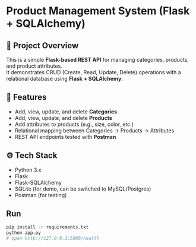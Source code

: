 # Product Management System (Flask + SQLAlchemy)

## 📌 Project Overview
This is a simple **Flask-based REST API** for managing categories, products, and product attributes.  
It demonstrates CRUD (Create, Read, Update, Delete) operations with a relational database using **Flask + SQLAlchemy**.

## 🚀 Features
- Add, view, update, and delete **Categories**
- Add, view, update, and delete **Products**
- Add attributes to products (e.g., size, color, etc.)
- Relational mapping between Categories → Products → Attributes
- REST API endpoints tested with **Postman**

## ⚙️ Tech Stack
- Python 3.x
- Flask
- Flask-SQLAlchemy
- SQLite (for demo, can be switched to MySQL/Postgres)
- Postman (for testing)

## Run
```bash
pip install -r requirements.txt
python app.py
# open http://127.0.0.1:5000/health
```
